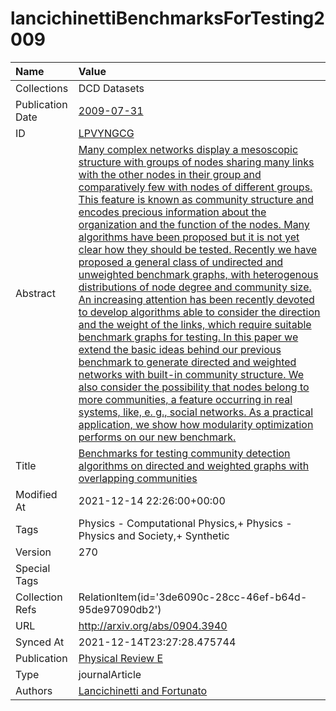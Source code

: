 # lancichinettiBenchmarksForTesting2009
| Name             | Value                                                                                                                                                                                                                                                                                                                                                                                                                                                                                                                                                                                                                                                                                                                                                                                                                                                                                                                                                                                                                                                                                                                                                                                                                                        |
|:-----------------|:---------------------------------------------------------------------------------------------------------------------------------------------------------------------------------------------------------------------------------------------------------------------------------------------------------------------------------------------------------------------------------------------------------------------------------------------------------------------------------------------------------------------------------------------------------------------------------------------------------------------------------------------------------------------------------------------------------------------------------------------------------------------------------------------------------------------------------------------------------------------------------------------------------------------------------------------------------------------------------------------------------------------------------------------------------------------------------------------------------------------------------------------------------------------------------------------------------------------------------------------|
| Collections      | DCD Datasets                                                                                                                                                                                                                                                                                                                                                                                                                                                                                                                                                                                                                                                                                                                                                                                                                                                                                                                                                                                                                                                                                                                                                                                                                                 |
| Publication Date | [2009-07-31](<notionsci.utils.serialization.ExplicitNone object at 0x7f80c563e4f0>)                                                                                                                                                                                                                                                                                                                                                                                                                                                                                                                                                                                                                                                                                                                                                                                                                                                                                                                                                                                                                                                                                                                                                          |
| ID               | [LPVYNGCG](<notionsci.utils.serialization.ExplicitNone object at 0x7f80c563e190>)                                                                                                                                                                                                                                                                                                                                                                                                                                                                                                                                                                                                                                                                                                                                                                                                                                                                                                                                                                                                                                                                                                                                                            |
| Abstract         | [Many complex networks display a mesoscopic structure with groups of nodes sharing many links with the other nodes in their group and comparatively few with nodes of different groups. This feature is known as community structure and encodes precious information about the organization and the function of the nodes. Many algorithms have been proposed but it is not yet clear how they should be tested. Recently we have proposed a general class of undirected and unweighted benchmark graphs, with heterogenous distributions of node degree and community size. An increasing attention has been recently devoted to develop algorithms able to consider the direction and the weight of the links, which require suitable benchmark graphs for testing. In this paper we extend the basic ideas behind our previous benchmark to generate directed and weighted networks with built-in community structure. We also consider the possibility that nodes belong to more communities, a feature occurring in real systems, like, e. g., social networks. As a practical application, we show how modularity optimization performs on our new benchmark.](<notionsci.utils.serialization.ExplicitNone object at 0x7f80c563e5b0>) |
| Title            | [Benchmarks for testing community detection algorithms on directed and weighted graphs with overlapping communities](<notionsci.utils.serialization.ExplicitNone object at 0x7f80c563e700>)                                                                                                                                                                                                                                                                                                                                                                                                                                                                                                                                                                                                                                                                                                                                                                                                                                                                                                                                                                                                                                                  |
| Modified At      | 2021-12-14 22:26:00+00:00                                                                                                                                                                                                                                                                                                                                                                                                                                                                                                                                                                                                                                                                                                                                                                                                                                                                                                                                                                                                                                                                                                                                                                                                                    |
| Tags             | Physics - Computational Physics,+ Physics - Physics and Society,+ Synthetic                                                                                                                                                                                                                                                                                                                                                                                                                                                                                                                                                                                                                                                                                                                                                                                                                                                                                                                                                                                                                                                                                                                                                                  |
| Version          | 270                                                                                                                                                                                                                                                                                                                                                                                                                                                                                                                                                                                                                                                                                                                                                                                                                                                                                                                                                                                                                                                                                                                                                                                                                                          |
| Special Tags     |                                                                                                                                                                                                                                                                                                                                                                                                                                                                                                                                                                                                                                                                                                                                                                                                                                                                                                                                                                                                                                                                                                                                                                                                                                              |
| Collection Refs  | RelationItem(id='3de6090c-28cc-46ef-b64d-95de97090db2')                                                                                                                                                                                                                                                                                                                                                                                                                                                                                                                                                                                                                                                                                                                                                                                                                                                                                                                                                                                                                                                                                                                                                                                      |
| URL              | http://arxiv.org/abs/0904.3940                                                                                                                                                                                                                                                                                                                                                                                                                                                                                                                                                                                                                                                                                                                                                                                                                                                                                                                                                                                                                                                                                                                                                                                                               |
| Synced At        | 2021-12-14T23:27:28.475744                                                                                                                                                                                                                                                                                                                                                                                                                                                                                                                                                                                                                                                                                                                                                                                                                                                                                                                                                                                                                                                                                                                                                                                                                   |
| Publication      | [Physical Review E](<notionsci.utils.serialization.ExplicitNone object at 0x7f80c563ebe0>)                                                                                                                                                                                                                                                                                                                                                                                                                                                                                                                                                                                                                                                                                                                                                                                                                                                                                                                                                                                                                                                                                                                                                   |
| Type             | journalArticle                                                                                                                                                                                                                                                                                                                                                                                                                                                                                                                                                                                                                                                                                                                                                                                                                                                                                                                                                                                                                                                                                                                                                                                                                               |
| Authors          | [Lancichinetti and Fortunato](<notionsci.utils.serialization.ExplicitNone object at 0x7f80c563ed90>)                                                                                                                                                                                                                                                                                                                                                                                                                                                                                                                                                                                                                                                                                                                                                                                                                                                                                                                                                                                                                                                                                                                                         |

